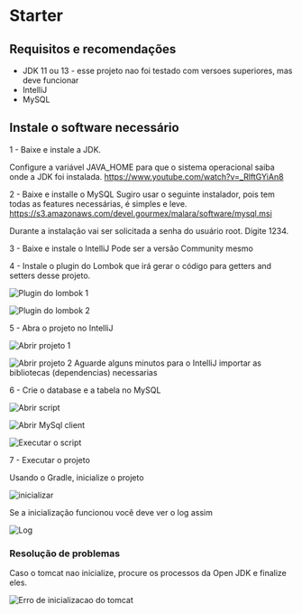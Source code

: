 # Starter

## Requisitos e recomendações

- JDK 11 ou 13 - esse projeto nao foi testado com versoes superiores, mas deve funcionar
- IntelliJ
- MySQL


## Instale o software necessário
1 - Baixe e instale a JDK.

Configure a variável JAVA_HOME para que o sistema operacional saiba onde a JDK foi instalada.
https://www.youtube.com/watch?v=_RlftGYiAn8

2 - Baixe e installe o MySQL
Sugiro usar o seguinte instalador, pois tem todas as features necessárias, é simples e leve.
https://s3.amazonaws.com/devel.gourmex/malara/software/mysql.msi

Durante a instalação vai ser solicitada a senha do usuário root. Digite 1234.

3 - Baixe e instale o IntelliJ
Pode ser a versão Community mesmo

4 - Instale o plugin do Lombok que irá gerar o código para getters and setters desse projeto.

![Plugin do lombok 1](https://i.imgur.com/broonxp.png)

![Plugin do lombok 2](https://i.imgur.com/iHFUVpL.png)


5 - Abra o projeto no IntelliJ

![Abrir projeto 1](https://i.imgur.com/OcspGsn.png)

![Abrir projeto 2](https://i.imgur.com/x44DhVe.png)
Aguarde alguns minutos para o IntelliJ importar as bibliotecas (dependencias) necessarias

6 - Crie o database e a tabela no MySQL

![Abrir script](https://i.imgur.com/gPJQfFL.png)

![Abrir MySql client](https://i.imgur.com/1Ffhsp8.png)

![Executar o script](https://i.imgur.com/Sz0DbdH.png)

7 - Executar o projeto

Usando o Gradle, inicialize o projeto

![inicializar](https://i.imgur.com/sxEFM48.png)

Se a inicialização funcionou você deve ver o log assim

![Log](https://i.imgur.com/ykb9lcc.png)

### Resolução de problemas

Caso o tomcat nao inicialize, procure os processos da Open JDK e finalize eles.

![Erro de inicializacao do tomcat](https://i.imgur.com/NgdbsLQ.png)
